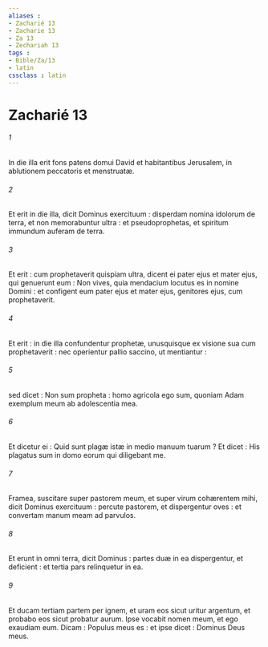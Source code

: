 ```yaml
---
aliases : 
- Zacharié 13
- Zacharie 13
- Za 13
- Zechariah 13
tags : 
- Bible/Za/13
- latin
cssclass : latin
---
```


# Zacharié 13

###### 1
In die illa erit fons patens domui David et habitantibus Jerusalem, in ablutionem peccatoris et menstruatæ.
###### 2
Et erit in die illa, dicit Dominus exercituum : disperdam nomina idolorum de terra, et non memorabuntur ultra : et pseudoprophetas, et spiritum immundum auferam de terra.
###### 3
Et erit : cum prophetaverit quispiam ultra, dicent ei pater ejus et mater ejus, qui genuerunt eum : Non vives, quia mendacium locutus es in nomine Domini : et configent eum pater ejus et mater ejus, genitores ejus, cum prophetaverit.
###### 4
Et erit : in die illa confundentur prophetæ, unusquisque ex visione sua cum prophetaverit : nec operientur pallio saccino, ut mentiantur :
###### 5
sed dicet : Non sum propheta : homo agricola ego sum, quoniam Adam exemplum meum ab adolescentia mea.
###### 6
Et dicetur ei : Quid sunt plagæ istæ in medio manuum tuarum ? Et dicet : His plagatus sum in domo eorum qui diligebant me.
###### 7
Framea, suscitare super pastorem meum, et super virum cohærentem mihi, dicit Dominus exercituum : percute pastorem, et dispergentur oves : et convertam manum meam ad parvulos.
###### 8
Et erunt in omni terra, dicit Dominus : partes duæ in ea dispergentur, et deficient : et tertia pars relinquetur in ea.
###### 9
Et ducam tertiam partem per ignem, et uram eos sicut uritur argentum, et probabo eos sicut probatur aurum. Ipse vocabit nomen meum, et ego exaudiam eum. Dicam : Populus meus es : et ipse dicet : Dominus Deus meus.
